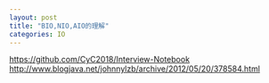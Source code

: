 ```yaml
---
layout: post
title: "BIO,NIO,AIO的理解"
categories: IO
---
```


https://github.com/CyC2018/Interview-Notebook
http://www.blogjava.net/johnnylzb/archive/2012/05/20/378584.html